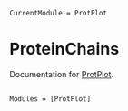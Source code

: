 ```@meta
CurrentModule = ProtPlot
```

# ProteinChains

Documentation for [ProtPlot](https://github.com/MurrellGroup/ProtPlot.jl).

```@index
```

```@autodocs
Modules = [ProtPlot]
```
